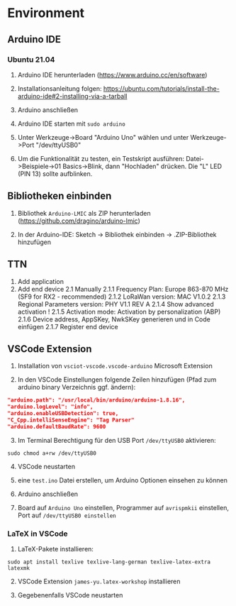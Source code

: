 # Environment
## Arduino IDE

### Ubuntu 21.04

1. Arduino IDE herunterladen (https://www.arduino.cc/en/software)

2. Installationsanleitung folgen: https://ubuntu.com/tutorials/install-the-arduino-ide#2-installing-via-a-tarball

3. Arduino anschließen

4. Arduino IDE starten mit `sudo arduino`

5. Unter Werkzeuge->Board "Arduino Uno" wählen und unter Werkzeuge->Port "/dev/ttyUSB0"

6. Um die Funktionalität zu testen, ein Testskript ausführen: Datei->Beispiele->01 Basics->Blink, dann "Hochladen" drücken. Die "L" LED (PIN 13) sollte aufblinken.

## Bibliotheken einbinden
1. Bibliothek `Arduino-LMIC` als ZIP herunterladen (https://github.com/dragino/arduino-lmic)

2. In der Arduino-IDE: Sketch -> Bibliothek einbinden -> .ZIP-Bibliothek hinzufügen


## TTN
1. Add application
2. Add end device
2.1 Manually
2.1.1 Frequency Plan: Europe 863-870 MHz (SF9 for RX2 - recommended)
2.1.2 LoRaWan version: MAC V1.0.2
2.1.3 Regional Parameters version: PHY V1.1 REV A
2.1.4 Show advanced activation !
2.1.5 Activation mode: Activation by personalization (ABP)
2.1.6 Device address, AppSKey, NwkSKey generieren und in Code einfügen
2.1.7 Register end device


## VSCode Extension

1. Installation von `vsciot-vscode.vscode-arduino` Microsoft Extension

2. In den VSCode Einstellungen folgende Zeilen hinzufügen (Pfad zum arduino binary Verzeichnis ggf. ändern):

```json
"arduino.path": "/usr/local/bin/arduino/arduino-1.8.16",
"arduino.logLevel": "info",
"arduino.enableUSBDetection": true,
"C_Cpp.intelliSenseEngine": "Tag Parser"
"arduino.defaultBaudRate": 9600
```

3. Im Terminal Berechtigung für den USB Port `/dev/ttyUSB0` aktivieren:

```
sudo chmod a+rw /dev/ttyUSB0
```

4. VSCode neustarten

5. eine `test.ino` Datei erstellen, um Arduino Optionen einsehen zu können

6. Arduino anschließen

7. Board auf `Arduino Uno` einstellen, Programmer auf `avrispmkii` einstellen, Port auf `/dev/ttyUSB0 einstellen`


### LaTeX in VSCode

1. LaTeX-Pakete installieren:

```
sudo apt install texlive texlive-lang-german texlive-latex-extra latexmk
```

2. VSCode Extension `james-yu.latex-workshop` installieren

3. Gegebenenfalls VSCode neustarten